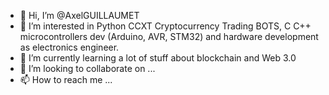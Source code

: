 - 👋 Hi, I’m @AxelGUILLAUMET
- 👀 I’m interested in Python CCXT Cryptocurrency Trading BOTS, C C++ microcontrollers dev (Arduino, AVR, STM32) and hardware development as electronics engineer.
- 🌱 I’m currently learning a lot of stuff about blockchain and Web 3.0
- 💞️ I’m looking to collaborate on ...
- 📫 How to reach me ...

<!---
AxelGUILLAUMET/AxelGUILLAUMET is a ✨ special ✨ repository because its `README.md` (this file) appears on your GitHub profile.
You can click the Preview link to take a look at your changes.
--->
